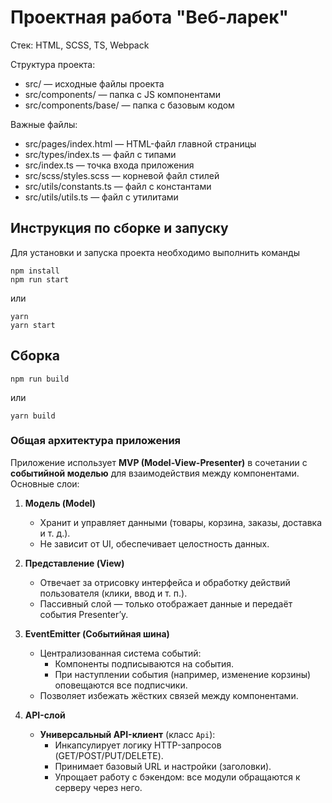 # Проектная работа "Веб-ларек"

Стек: HTML, SCSS, TS, Webpack

Структура проекта:
- src/ — исходные файлы проекта
- src/components/ — папка с JS компонентами
- src/components/base/ — папка с базовым кодом

Важные файлы:
- src/pages/index.html — HTML-файл главной страницы
- src/types/index.ts — файл с типами
- src/index.ts — точка входа приложения
- src/scss/styles.scss — корневой файл стилей
- src/utils/constants.ts — файл с константами
- src/utils/utils.ts — файл с утилитами

## Инструкция по сборке и запуску
Для установки и запуска проекта необходимо выполнить команды

```
npm install
npm run start
```

или

```
yarn
yarn start
```
## Сборка

```
npm run build
```

или

```
yarn build
```

### **Общая архитектура приложения**  

Приложение использует **MVP (Model-View-Presenter)** в сочетании с **событийной моделью** для взаимодействия между компонентами. Основные слои:  

1. **Модель (Model)**  
   - Хранит и управляет данными (товары, корзина, заказы, доставка и т. д.).  
   - Не зависит от UI, обеспечивает целостность данных.  

2. **Представление (View)**  
   - Отвечает за отрисовку интерфейса и обработку действий пользователя (клики, ввод и т. п.).  
   - Пассивный слой — только отображает данные и передаёт события Presenter’у.  

3. **EventEmitter (Событийная шина)**  
   - Централизованная система событий:  
     - Компоненты подписываются на события.
     - При наступлении события (например, изменение корзины) оповещаются все подписчики.  
   - Позволяет избежать жёстких связей между компонентами.  

5. **API-слой**  
   - **Универсальный API-клиент** (класс `Api`):  
     - Инкапсулирует логику HTTP-запросов (GET/POST/PUT/DELETE).  
     - Принимает базовый URL и настройки (заголовки).  
     - Упрощает работу с бэкендом: все модули обращаются к серверу через него.  

